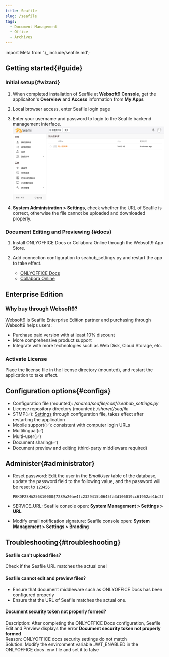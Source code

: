 ```yaml
---
title: Seafile
slug: /seafile
tags:
  - Document Management
  - Office
  - Archives
---
```


import Meta from './_include/seafile.md';

<Meta name="meta" />

## Getting started{#guide}

### Initial setup{#wizard}

1. When completed installation of Seafile at **Websoft9 Console**, get the applicaiton's **Overview** and **Access** information from **My Apps**  

2. Local browser access, enter Seafile login page

3. Enter your username and password to login to the Seafile backend management interface.
   ![Seafile Backend Interface](./assets/seafile-backend-websoft9.png)

4. **System Administration > Settings**, check whether the URL of Seafile is correct, otherwise the file cannot be uploaded and downloaded properly.


### Document Editing and Previewing {#docs}

1. Install ONLYOFFICE Docs or Collabora Online through the Websoft9 App Store.

2. Add connection configuration to seahub_settings.py and restart the app to take effect.
   - [ONLYOFFICE Docs](https://cloud.seafile.com/published/seafile-manual-cn/advanced_setup/only_office.md)
   - [Collabora Online](https://cloud.seafile.com/published/seafile-manual-cn/advanced_setup/libreoffice_online.md)

## Enterprise Edition

### Why buy through Websoft9?

Websoft9 is Seafile Enterprise Edition partner and purchasing through Websoft9 helps users:

- Purchase paid version with at least 10% discount
- More comprehensive product support
- Integrate with more technologies such as Web Disk, Cloud Storage, etc. 

### Activate License

Place the license file in the license directory (mounted), and restart the application to take effect. 

## Configuration options{#configs}

- Configuration file (mounted): */shared/seafile/conf/seahub_settings.py*
- License repository directory (mounted): */shared/seafile*
- STMP(✅): [Settings](https://cloud.seafile.com/published/seafile-manual-cn/config/sending_email.md) through configuration file, takes effect after restarting the application
- Mobile support(✅): consistent with computer login URLs
- Multilingual(✅)
- Multi-user(✅)
- Document sharing(✅)
- Document preview and editing (third-party middleware required)

## Administer{#administrator}

- Reset password: Edit the user in the *EmailUser* table of the database, update the password field to the following value, and the password will be reset to `123456`
  ```
  PBKDF2SHA256$10000$7289a20ae4fc2329415b0645fa3d106019cc61952ae1bc2f9eeef7b30dc47d88$5418ac28f06bd84f2bb701a10dbea6b0bd30676c8042e1f73b9ce12aac302a8d
  ```

- SERVICE_URL: Seafile console open: **System Management > Settings > URL**

- Modify email notification signature: Seafile console open: **System Management > Settings > Branding**

## Troubleshooting{#troubleshooting}

#### Seafile can't upload files?

Check if the Seafile URL matches the actual one!
   
#### Seafile cannot edit and preview files?

- Ensure that document middleware such as ONLYOFFICE Docs has been configured properly
- Ensure that the URL of Seafile matches the actual one.

#### Document security token not properly formed?

Description: After completing the ONLYOFFICE Docs configuration, Seafile Edit and Preview displays the error **Document security token not properly formed**   
Reason: ONLYOFFICE docs security settings do not match  
Solution: Modify the environment variable JWT_ENABLED in the ONLYOFFICE docs .env file and set it to false  

